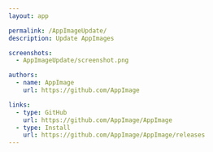```yaml
---
layout: app

permalink: /AppImageUpdate/
description: Update AppImages

screenshots:
  - AppImageUpdate/screenshot.png

authors:
  - name: AppImage
    url: https://github.com/AppImage

links:
  - type: GitHub
    url: https://github.com/AppImage/AppImage
  - type: Install
    url: https://github.com/AppImage/AppImage/releases
---
```

